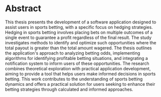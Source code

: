# Abstract

This thesis presents the development of a software application designed to assist users in sports betting, with a specific focus on hedging strategies. Hedging in sports betting involves placing bets on multiple outcomes of a single event to guarantee a profit regardless of the final result. The study investigates methods to identify and optimize such opportunities where the total payout is greater than the total amount wagered. The thesis outlines the application's approach to analyzing betting odds, implementing algorithms for identifying profitable betting situations, and integrating a notification system to inform users of these opportunities. The research combines theoretical exploration with practical application development, aiming to provide a tool that helps users make informed decisions in sports betting. This work contributes to the understanding of sports betting dynamics and offers a practical solution for users seeking to enhance their betting strategies through calculated and informed approaches.